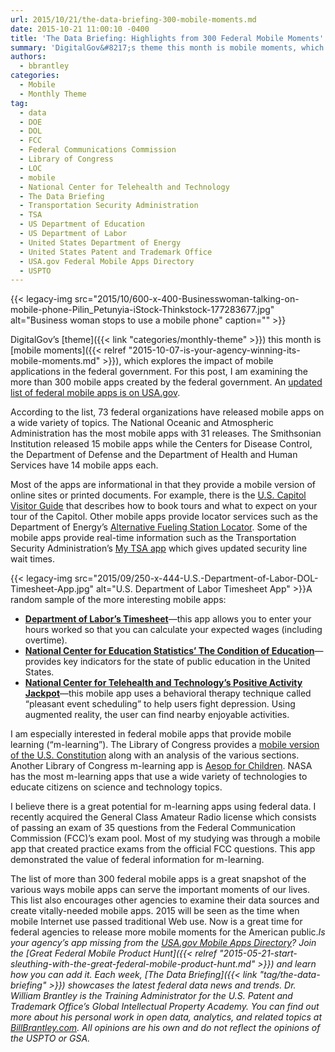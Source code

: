 ```yaml
---
url: 2015/10/21/the-data-briefing-300-mobile-moments.md
date: 2015-10-21 11:00:10 -0400
title: 'The Data Briefing: Highlights from 300 Federal Mobile Moments'
summary: 'DigitalGov&#8217;s theme this month is mobile moments, which explores the impact of mobile applications in the federal government. For this post, I am examining the more than 300 mobile apps created by the federal government. An updated list of federal mobile apps is on USA.gov. According to the list, 73 federal organizations have released mobile apps on a wide'
authors:
  - bbrantley
categories:
  - Mobile
  - Monthly Theme
tag:
  - data
  - DOE
  - DOL
  - FCC
  - Federal Communications Commission
  - Library of Congress
  - LOC
  - mobile
  - National Center for Telehealth and Technology
  - The Data Briefing
  - Transportation Security Administration
  - TSA
  - US Department of Education
  - US Department of Labor
  - United States Department of Energy
  - United States Patent and Trademark Office
  - USA.gov Federal Mobile Apps Directory
  - USPTO
---
```


{{< legacy-img src="2015/10/600-x-400-Businesswoman-talking-on-mobile-phone-Pilin_Petunyia-iStock-Thinkstock-177283677.jpg" alt="Business woman stops to use a mobile phone" caption="" >}} 

DigitalGov&#8217;s [theme]({{< link "categories/monthly-theme" >}}) this month is [mobile moments]({{< relref "2015-10-07-is-your-agency-winning-its-mobile-moments.md" >}}), which explores the impact of mobile applications in the federal government. For this post, I am examining the more than 300 mobile apps created by the federal government. An <a href="https://www.usa.gov/mobile-apps" target="_blank">updated list of federal mobile apps is on USA.gov</a>.

According to the list, 73 federal organizations have released mobile apps on a wide variety of topics. The National Oceanic and Atmospheric Administration has the most mobile apps with 31 releases. The Smithsonian Institution released 15 mobile apps while the Centers for Disease Control, the Department of Defense and the Department of Health and Human Services have 14 mobile apps each.

Most of the apps are informational in that they provide a mobile version of online sites or printed documents. For example, there is the <a href="https://itunes.apple.com/us/app/u.s.-capitol-visitor-guide/id796994687?mt=8" target="_blank">U.S. Capitol Visitor Guide</a> that describes how to book tours and what to expect on your tour of the Capitol. Other mobile apps provide locator services such as the Department of Energy’s <a href="http://www.afdc.energy.gov/afdc/locator/m/stations/" target="_blank">Alternative Fueling Station Locator</a>. Some of the mobile apps provide real-time information such as the Transportation Security Administration’s <a href="http://apps.tsa.dhs.gov/mytsa/" target="_blank">My TSA app</a> which gives updated security line wait times.

{{< legacy-img src="2015/09/250-x-444-U.S.-Department-of-Labor-DOL-Timesheet-App.jpg" alt="U.S. Department of Labor Timesheet App" >}}A random sample of the more interesting mobile apps:

  * <a href="https://itunes.apple.com/us/app/dol-timesheet/id433638193?mt=8#" target="_blank"><strong>Department of Labor’s Timesheet</strong></a>—this app allows you to enter your hours worked so that you can calculate your expected wages (including overtime).
  * <a href="http://nces.ed.gov/programs/coe/mobile/" target="_blank"><strong>National Center for Education Statistics’ The Condition of Education</strong></a>—provides key indicators for the state of public education in the United States.
  * <a href="https://play.google.com/store/apps/details?id=t2.paj" target="_blank"><strong>National Center for Telehealth and Technology’s Positive Activity Jackpot</strong></a>—this mobile app uses a behavioral therapy technique called “pleasant event scheduling” to help users fight depression. Using augmented reality, the user can find nearby enjoyable activities.

I am especially interested in federal mobile apps that provide mobile learning (“m-learning”). The Library of Congress provides a <a href="https://itunes.apple.com/us/app/u.s.-constitution-analysis/id692260032?mt=8" target="_blank">mobile version of the U.S. Constitution</a> along with an analysis of the various sections. Another Library of Congress m-learning app is <a href="https://play.google.com/store/apps/details?id=gov.gov.osi.aesops" target="_blank">Aesop for Children</a>. NASA has the most m-learning apps that use a wide variety of technologies to educate citizens on science and technology topics.

I believe there is a great potential for m-learning apps using federal data. I recently acquired the General Class Amateur Radio license which consists of passing an exam of 35 questions from the Federal Communication Commission (FCC)’s exam pool. Most of my studying was through a mobile app that created practice exams from the official FCC questions. This app demonstrated the value of federal information for m-learning.

The list of more than 300 federal mobile apps is a great snapshot of the various ways mobile apps can serve the important moments of our lives. This list also encourages other agencies to examine their data sources and create vitally-needed mobile apps. 2015 will be seen as the time when mobile Internet use passed traditional Web use. Now is a great time for federal agencies to release more mobile moments for the American public._Is your agency&#8217;s app missing from the [USA.gov Mobile Apps Directory](https://www.usa.gov/mobile-apps)? Join the [Great Federal Mobile Product Hunt]({{< relref "2015-05-21-start-sleuthing-with-the-great-federal-mobile-product-hunt.md" >}}) and learn how you can add it._
_Each week, [The Data Briefing]({{< link "tag/the-data-briefing" >}}) showcases the latest federal data news and trends._
_Dr. William Brantley is the Training Administrator for the U.S. Patent and Trademark Office’s Global Intellectual Property Academy. You can find out more about his personal work in open data, analytics, and related topics at <a href="http://billbrantley.com" target="_blank">BillBrantley.com</a>. All opinions are his own and do not reflect the opinions of the USPTO or GSA._
